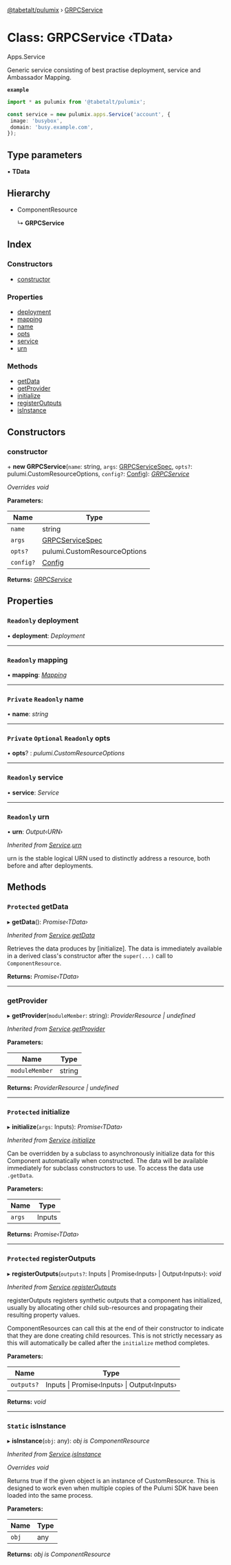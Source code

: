 [@tabetalt/pulumix](../README.md) › [GRPCService](grpcservice.md)

# Class: GRPCService ‹**TData**›

Apps.Service

Generic service consisting of best practise deployment, service and Ambassador Mapping.

**`example`** 
```typescript
import * as pulumix from '@tabetalt/pulumix';

const service = new pulumix.apps.Service('account', {
 image: 'busybox',
 domain: 'busy.example.com',
});
```

## Type parameters

▪ **TData**

## Hierarchy

* ComponentResource

  ↳ **GRPCService**

## Index

### Constructors

* [constructor](grpcservice.md#constructor)

### Properties

* [deployment](grpcservice.md#readonly-deployment)
* [mapping](grpcservice.md#readonly-mapping)
* [name](grpcservice.md#private-readonly-name)
* [opts](grpcservice.md#private-optional-readonly-opts)
* [service](grpcservice.md#readonly-service)
* [urn](grpcservice.md#readonly-urn)

### Methods

* [getData](grpcservice.md#protected-getdata)
* [getProvider](grpcservice.md#getprovider)
* [initialize](grpcservice.md#protected-initialize)
* [registerOutputs](grpcservice.md#protected-registeroutputs)
* [isInstance](grpcservice.md#static-isinstance)

## Constructors

###  constructor

\+ **new GRPCService**(`name`: string, `args`: [GRPCServiceSpec](../interfaces/grpcservicespec.md), `opts?`: pulumi.CustomResourceOptions, `config?`: [Config](config.md)): *[GRPCService](grpcservice.md)*

*Overrides void*

**Parameters:**

Name | Type |
------ | ------ |
`name` | string |
`args` | [GRPCServiceSpec](../interfaces/grpcservicespec.md) |
`opts?` | pulumi.CustomResourceOptions |
`config?` | [Config](config.md) |

**Returns:** *[GRPCService](grpcservice.md)*

## Properties

### `Readonly` deployment

• **deployment**: *Deployment*

___

### `Readonly` mapping

• **mapping**: *[Mapping](mapping.md)*

___

### `Private` `Readonly` name

• **name**: *string*

___

### `Private` `Optional` `Readonly` opts

• **opts**? : *pulumi.CustomResourceOptions*

___

### `Readonly` service

• **service**: *Service*

___

### `Readonly` urn

• **urn**: *Output‹URN›*

*Inherited from [Service](service.md).[urn](service.md#readonly-urn)*

urn is the stable logical URN used to distinctly address a resource, both before and after
deployments.

## Methods

### `Protected` getData

▸ **getData**(): *Promise‹TData›*

*Inherited from [Service](service.md).[getData](service.md#protected-getdata)*

Retrieves the data produces by [initialize].  The data is immediately available in a
derived class's constructor after the `super(...)` call to `ComponentResource`.

**Returns:** *Promise‹TData›*

___

###  getProvider

▸ **getProvider**(`moduleMember`: string): *ProviderResource | undefined*

*Inherited from [Service](service.md).[getProvider](service.md#getprovider)*

**Parameters:**

Name | Type |
------ | ------ |
`moduleMember` | string |

**Returns:** *ProviderResource | undefined*

___

### `Protected` initialize

▸ **initialize**(`args`: Inputs): *Promise‹TData›*

*Inherited from [Service](service.md).[initialize](service.md#protected-initialize)*

Can be overridden by a subclass to asynchronously initialize data for this Component
automatically when constructed.  The data will be available immediately for subclass
constructors to use.  To access the data use `.getData`.

**Parameters:**

Name | Type |
------ | ------ |
`args` | Inputs |

**Returns:** *Promise‹TData›*

___

### `Protected` registerOutputs

▸ **registerOutputs**(`outputs?`: Inputs | Promise‹Inputs› | Output‹Inputs›): *void*

*Inherited from [Service](service.md).[registerOutputs](service.md#protected-registeroutputs)*

registerOutputs registers synthetic outputs that a component has initialized, usually by
allocating other child sub-resources and propagating their resulting property values.

ComponentResources can call this at the end of their constructor to indicate that they are
done creating child resources.  This is not strictly necessary as this will automatically be
called after the `initialize` method completes.

**Parameters:**

Name | Type |
------ | ------ |
`outputs?` | Inputs &#124; Promise‹Inputs› &#124; Output‹Inputs› |

**Returns:** *void*

___

### `Static` isInstance

▸ **isInstance**(`obj`: any): *obj is ComponentResource*

*Inherited from [Service](service.md).[isInstance](service.md#static-isinstance)*

*Overrides void*

Returns true if the given object is an instance of CustomResource.  This is designed to work even when
multiple copies of the Pulumi SDK have been loaded into the same process.

**Parameters:**

Name | Type |
------ | ------ |
`obj` | any |

**Returns:** *obj is ComponentResource*
